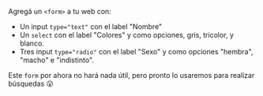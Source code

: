 Agregá un `<form>` a tu web con:

- Un input `type="text"` con el label "Nombre"
- Un `select` con el label "Colores" y como opciones, gris, tricolor, y blanco. 
- Tres input `type="radio"` con el label "Sexo" y como opciones "hembra", "macho" e "indistinto". 


Este `form` por ahora no hará nada útil, pero pronto lo usaremos para realizar búsquedas :open_mouth: